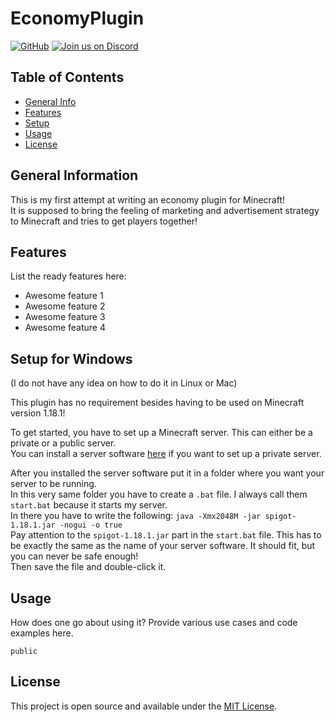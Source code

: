 # EconomyPlugin
[![GitHub](https://img.shields.io/github/license/DerEchtePilz/EconomyPlugin)](https://github.com/DerEchtePilz/EconomyPlugin/blob/main/LICENSE)
[![Join us on Discord](https://img.shields.io/discord/962686449038282753.svg?label=&logo=discord&logoColor=ffffff&color=7389D8&labelColor=6A7EC2)](https://discord.gg/Q7RRjdmERB)


## Table of Contents
* [General Info](#general-information)
* [Features](#features)
* [Setup](#setup-for-windows)
* [Usage](#usage)
* [License](#license)


## General Information
This is my first attempt at writing an economy plugin for Minecraft! <br>
It is supposed to bring the feeling of marketing and advertisement strategy to Minecraft and tries to get players together!

## Features
List the ready features here:
- Awesome feature 1
- Awesome feature 2
- Awesome feature 3
- Awesome feature 4

## Setup for Windows
(I do not have any idea on how to do it in Linux or Mac) <br>

This plugin has no requirement besides having to be used on Minecraft version 1.18.1! <br>

To get started, you have to set up a Minecraft server. This can either be a private or a public server. <br>
You can install a server software [here](https://getbukkit.org/get/bf7ac3b5bc08ea97d22919680d240a80) if you want to set up a private server.

After you installed the server software put it in a folder where you want your server to be running. <br>
In this very same folder you have to create a `.bat` file. I always call them `start.bat` because it starts my server. <br>
In there you have to write the following: `java -Xmx2048M -jar spigot-1.18.1.jar -nogui -o true` <br>
Pay attention to the `spigot-1.18.1.jar` part in the `start.bat` file. This has to be exactly the same as the name of your server software. It should fit, but you can never be safe enough! <br>
Then save the file and double-click it.


## Usage
How does one go about using it?
Provide various use cases and code examples here.

`public`

## License
This project is open source and available under the [MIT License](https://github.com/DerEchtePilz/EconomyPlugin/blob/main/LICENSE).
